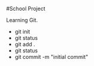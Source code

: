 #School Project

Learning Git.

* git init
* git status
* git add .
* git status
* git commit -m "initial commit"